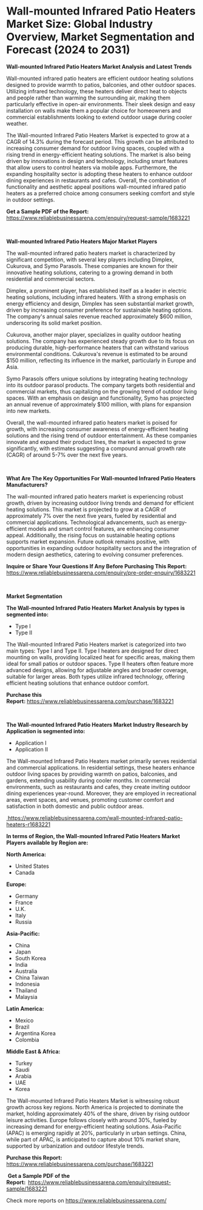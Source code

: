 <p><h1>Wall-mounted Infrared Patio Heaters Market Size: Global Industry Overview, Market Segmentation and Forecast (2024 to 2031)</h1></p><p><strong>Wall-mounted Infrared Patio Heaters Market Analysis and Latest Trends</strong></p>
<p><p>Wall-mounted infrared patio heaters are efficient outdoor heating solutions designed to provide warmth to patios, balconies, and other outdoor spaces. Utilizing infrared technology, these heaters deliver direct heat to objects and people rather than warming the surrounding air, making them particularly effective in open-air environments. Their sleek design and easy installation on walls make them a popular choice for homeowners and commercial establishments looking to extend outdoor usage during cooler weather.</p><p>The Wall-mounted Infrared Patio Heaters Market is expected to grow at a CAGR of 14.3% during the forecast period. This growth can be attributed to increasing consumer demand for outdoor living spaces, coupled with a rising trend in energy-efficient heating solutions. The market is also being driven by innovations in design and technology, including smart features that allow users to control heaters via mobile apps. Furthermore, the expanding hospitality sector is adopting these heaters to enhance outdoor dining experiences in restaurants and cafes. Overall, the combination of functionality and aesthetic appeal positions wall-mounted infrared patio heaters as a preferred choice among consumers seeking comfort and style in outdoor settings.</p></p>
<p><strong>Get a Sample PDF of the Report:&nbsp;</strong> <a href="https://www.reliablebusinessarena.com/enquiry/request-sample/1683221?utm_campaign=1871&utm_medium=2&utm_source=Github&utm_content=ia&utm_term=30122024&utm_id=wall-mounted-infrared-patio-heaters">https://www.reliablebusinessarena.com/enquiry/request-sample/1683221</a></p>
<p>&nbsp;</p>
<p><strong>Wall-mounted Infrared Patio Heaters Major Market Players</strong></p>
<p><p>The wall-mounted infrared patio heaters market is characterized by significant competition, with several key players including Dimplex, Cukurova, and Symo Parasols. These companies are known for their innovative heating solutions, catering to a growing demand in both residential and commercial sectors.</p><p>Dimplex, a prominent player, has established itself as a leader in electric heating solutions, including infrared heaters. With a strong emphasis on energy efficiency and design, Dimplex has seen substantial market growth, driven by increasing consumer preference for sustainable heating options. The company's annual sales revenue reached approximately $600 million, underscoring its solid market position.</p><p>Cukurova, another major player, specializes in quality outdoor heating solutions. The company has experienced steady growth due to its focus on producing durable, high-performance heaters that can withstand various environmental conditions. Cukurova's revenue is estimated to be around $150 million, reflecting its influence in the market, particularly in Europe and Asia.</p><p>Symo Parasols offers unique solutions by integrating heating technology into its outdoor parasol products. The company targets both residential and commercial markets, thus capitalizing on the growing trend of outdoor living spaces. With an emphasis on design and functionality, Symo has projected an annual revenue of approximately $100 million, with plans for expansion into new markets.</p><p>Overall, the wall-mounted infrared patio heaters market is poised for growth, with increasing consumer awareness of energy-efficient heating solutions and the rising trend of outdoor entertainment. As these companies innovate and expand their product lines, the market is expected to grow significantly, with estimates suggesting a compound annual growth rate (CAGR) of around 5-7% over the next five years.</p></p>
<p>&nbsp;</p>
<p><strong>What Are The Key Opportunities For Wall-mounted Infrared Patio Heaters Manufacturers?</strong></p>
<p><p>The wall-mounted infrared patio heaters market is experiencing robust growth, driven by increasing outdoor living trends and demand for efficient heating solutions. This market is projected to grow at a CAGR of approximately 7% over the next five years, fueled by residential and commercial applications. Technological advancements, such as energy-efficient models and smart control features, are enhancing consumer appeal. Additionally, the rising focus on sustainable heating options supports market expansion. Future outlook remains positive, with opportunities in expanding outdoor hospitality sectors and the integration of modern design aesthetics, catering to evolving consumer preferences.</p></p>
<p><strong>Inquire or Share Your Questions If Any Before Purchasing This Report:</strong> <a href="https://www.reliablebusinessarena.com/enquiry/pre-order-enquiry/1683221?utm_campaign=1871&utm_medium=2&utm_source=Github&utm_content=ia&utm_term=30122024&utm_id=wall-mounted-infrared-patio-heaters">https://www.reliablebusinessarena.com/enquiry/pre-order-enquiry/1683221</a></p>
<p>&nbsp;</p>
<p><strong>Market Segmentation</strong></p>
<p><strong>The Wall-mounted Infrared Patio Heaters Market Analysis by types is segmented into:</strong></p>
<p><ul><li>Type I</li><li>Type II</li></ul></p>
<p><p>The Wall-mounted Infrared Patio Heaters market is categorized into two main types: Type I and Type II. Type I heaters are designed for direct mounting on walls, providing localized heat for specific areas, making them ideal for small patios or outdoor spaces. Type II heaters often feature more advanced designs, allowing for adjustable angles and broader coverage, suitable for larger areas. Both types utilize infrared technology, offering efficient heating solutions that enhance outdoor comfort.</p></p>
<p><strong>Purchase this Report:&nbsp;</strong><a href="https://www.reliablebusinessarena.com/purchase/1683221?utm_campaign=1871&utm_medium=2&utm_source=Github&utm_content=ia&utm_term=30122024&utm_id=wall-mounted-infrared-patio-heaters">https://www.reliablebusinessarena.com/purchase/1683221</a></p>
<p>&nbsp;</p>
<p><strong>The Wall-mounted Infrared Patio Heaters Market Industry Research by Application is segmented into:</strong></p>
<p><ul><li>Application I</li><li>Application II</li></ul></p>
<p><p>The Wall-mounted Infrared Patio Heaters market primarily serves residential and commercial applications. In residential settings, these heaters enhance outdoor living spaces by providing warmth on patios, balconies, and gardens, extending usability during cooler months. In commercial environments, such as restaurants and cafes, they create inviting outdoor dining experiences year-round. Moreover, they are employed in recreational areas, event spaces, and venues, promoting customer comfort and satisfaction in both domestic and public outdoor areas.</p></p>
<p><a href="https://www.reliablebusinessarena.com/wall-mounted-infrared-patio-heaters-r1683221?utm_campaign=1871&utm_medium=2&utm_source=Github&utm_content=ia&utm_term=30122024&utm_id=wall-mounted-infrared-patio-heaters">&nbsp;https://www.reliablebusinessarena.com/wall-mounted-infrared-patio-heaters-r1683221</a></p>
<p><strong>In terms of Region, the Wall-mounted Infrared Patio Heaters Market Players available by Region are:</strong></p>
<p>
    <p> <strong> North America: </strong>
        <ul>
            <li>United States</li>
            <li>Canada</li>
        </ul>
        </p> 
    <p> <strong> Europe: </strong>
        <ul>
            <li>Germany</li>
            <li>France</li>
            <li>U.K.</li>
            <li>Italy</li>
            <li>Russia</li>
        </ul>
        </p> 
    <p> <strong> Asia-Pacific: </strong>
        <ul>
            <li>China</li>
            <li>Japan</li>
            <li>South Korea</li>
            <li>India</li>
            <li>Australia</li>
            <li>China Taiwan</li>
            <li>Indonesia</li>
            <li>Thailand</li>
            <li>Malaysia</li>
        </ul>
        </p> 
    <p> <strong> Latin America: </strong>
        <ul>
            <li>Mexico</li>
            <li>Brazil</li>
            <li>Argentina Korea</li>
            <li>Colombia</li>
        </ul>
        </p> 
    <p> <strong> Middle East & Africa: </strong>
        <ul>
            <li>Turkey</li>
            <li>Saudi</li>
            <li>Arabia</li>
            <li>UAE</li>
            <li>Korea</li>
        </ul>
    </p>
    </p>
<p><p>The Wall-mounted Infrared Patio Heaters Market is witnessing robust growth across key regions. North America is projected to dominate the market, holding approximately 40% of the share, driven by rising outdoor leisure activities. Europe follows closely with around 30%, fueled by increasing demand for energy-efficient heating solutions. Asia-Pacific (APAC) is emerging rapidly at 20%, particularly in urban settings. China, while part of APAC, is anticipated to capture about 10% market share, supported by urbanization and outdoor lifestyle trends.</p></p>
<p><strong>Purchase this Report: </strong><a href="https://www.reliablebusinessarena.com/purchase/1683221?utm_campaign=1871&utm_medium=2&utm_source=Github&utm_content=ia&utm_term=30122024&utm_id=wall-mounted-infrared-patio-heaters">https://www.reliablebusinessarena.com/purchase/1683221</a></p>
<p>&nbsp;<strong>Get a Sample PDF of the Report:&nbsp;&nbsp;</strong><a href="https://www.reliablebusinessarena.com/enquiry/request-sample/1683221?utm_campaign=1871&utm_medium=2&utm_source=Github&utm_content=ia&utm_term=30122024&utm_id=wall-mounted-infrared-patio-heaters">https://www.reliablebusinessarena.com/enquiry/request-sample/1683221</a></p>
<p><strong></strong></p>
<p>Check more reports on <a href="https://www.reliablebusinessarena.com/?utm_campaign=1871&utm_medium=2&utm_source=Github&utm_content=ia&utm_term=30122024&utm_id=wall-mounted-infrared-patio-heaters">https://www.reliablebusinessarena.com/</a></p>